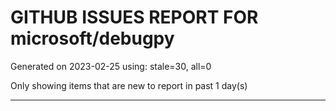 
# GITHUB ISSUES REPORT FOR microsoft/debugpy


Generated on 2023-02-25 using: stale=30, all=0


Only showing items that are new to report in past 1 day(s)


---
